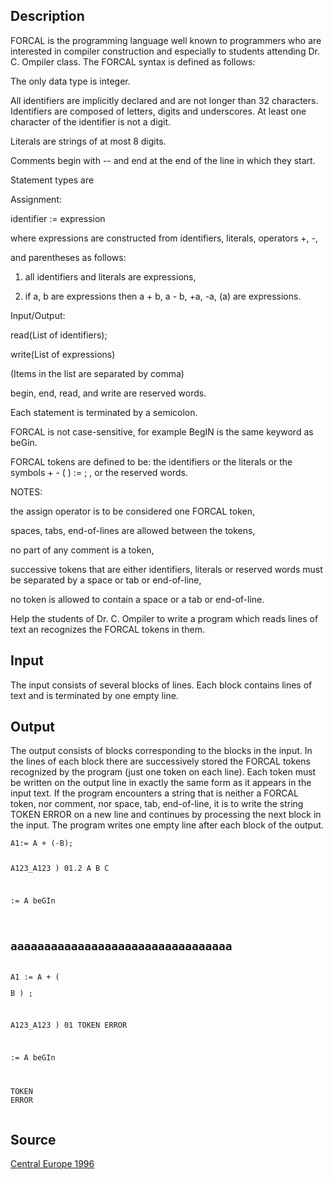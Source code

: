 <h2>Description</h2><p>FORCAL is the programming language well known to programmers who are interested in compiler construction and especially to students attending Dr. C. Ompiler class. The FORCAL syntax is defined as follows: 
</p>The only data type is integer.

All identifiers are implicitly declared and are not longer than 32 characters. Identifiers are composed of letters, digits and underscores. At least one character of the identifier is not a digit.

Literals are strings of at most 8 digits.

Comments begin with -- and end at the end of the line in which they start.

Statement types are 

Assignment:

identifier := expression 

where expressions are constructed from identifiers, literals, operators +, -,

and parentheses as follows:

1) all identifiers and literals are expressions,

2) if a, b are expressions then a + b, a - b, +a, -a, (a) are expressions.

Input/Output:

read(List of identifiers);

write(List of expressions)

(Items in the list are separated by comma)

begin, end, read, and write are reserved words.

Each statement is terminated by a semicolon.

FORCAL is not case-sensitive, for example BegIN is the same keyword as beGin. 

FORCAL tokens are defined to be: the identifiers or the literals or the symbols + - ( ) := ; , or the reserved words. 


NOTES: 

the assign operator is to be considered one FORCAL token,

spaces, tabs, end-of-lines are allowed between the tokens,

no part of any comment is a token,

successive tokens that are either identifiers, literals or reserved words must be separated by a space or tab or end-of-line,

no token is allowed to contain a space or a tab or end-of-line. 

Help the students of Dr. C. Ompiler to write a program which reads lines of text an recognizes the FORCAL tokens in them. 
<h2>Input</h2><p>The input consists of several blocks of lines. Each block contains lines of text and is terminated by one empty line. 
</p><h2>Output</h2><p>The output consists of blocks corresponding to the blocks in the input. In the lines of each block there are successively stored the FORCAL tokens recognized by the program (just one token on each line). Each token must be written on the output line in exactly the same form as it appears in the input text. If the program encounters a string that is neither a FORCAL token, nor comment, nor space, tab, end-of-line, it is to write the string TOKEN ERROR on a new line and continues by processing the next block in the input. The program writes one empty line after each block of the output. 
</p><pre><code class="language-input1">A1:= A + (-B);

A123_A123 )
01.2 A B
C

:= A beGIn

aaaaaaaaaaaaaaaaaaaaaaaaaaaaaaaaa
</code></pre><pre><code class="language-output1">A1
:=
A
+
(
-
B
)
;

A123_A123
)
01
TOKEN ERROR

:=
A
beGIn

TOKEN ERROR</code></pre><h2>Source</h2><a href="searchproblem?field=source&amp;key=Central+Europe+1996">Central Europe 1996</a>